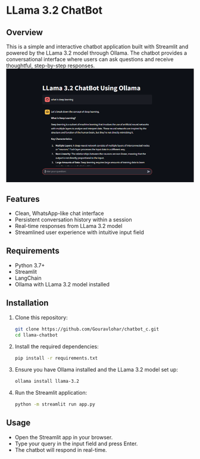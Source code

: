 # LLama 3.2 ChatBot


## Overview
This is a simple and interactive chatbot application built with Streamlit and powered by the LLama 3.2 model through Ollama. The chatbot provides a conversational interface where users can ask questions and receive thoughtful, step-by-step responses.
![alt text](image.png)
## Features
- Clean, WhatsApp-like chat interface
- Persistent conversation history within a session
- Real-time responses from LLama 3.2 model
- Streamlined user experience with intuitive input field

## Requirements
- Python 3.7+
- Streamlit
- LangChain
- Ollama with LLama 3.2 model installed

## Installation

1. Clone this repository:
    ```bash
    git clone https://github.com/Gouravlohar/chatbot_c.git
    cd llama-chatbot
    ```

2. Install the required dependencies:
    ```bash
    pip install -r requirements.txt
    ```

3. Ensure you have Ollama installed and the LLama 3.2 model set up:
    ```bash
    ollama install llama-3.2
    ```

4. Run the Streamlit application:
    ```bash
    python -m streamlit run app.py
    ```

## Usage
- Open the Streamlit app in your browser.
- Type your query in the input field and press Enter.
- The chatbot will respond in real-time.


